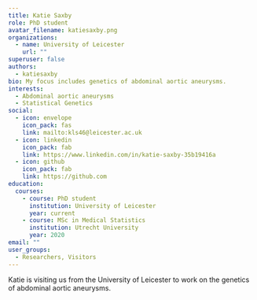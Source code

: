 ```yaml
---
title: Katie Saxby
role: PhD student
avatar_filename: katiesaxby.png
organizations:
  - name: University of Leicester
    url: ""
superuser: false
authors:
  - katiesaxby
bio: My focus includes genetics of abdominal aortic aneurysms.
interests:
  - Abdominal aortic aneurysms
  - Statistical Genetics
social:
  - icon: envelope
    icon_pack: fas
    link: mailto:kls46@leicester.ac.uk
  - icon: linkedin
    icon_pack: fab
    link: https://www.linkedin.com/in/katie-saxby-35b19416a
  - icon: github
    icon_pack: fab
    link: https://github.com
education:
  courses:
    - course: PhD student
      institution: University of Leicester
      year: current
    - course: MSc in Medical Statistics
      institution: Utrecht University
      year: 2020
email: ""
user_groups:
  - Researchers, Visitors
---
```

Katie is visiting us from the University of Leicester to work on the genetics of abdominal aortic aneurysms.
